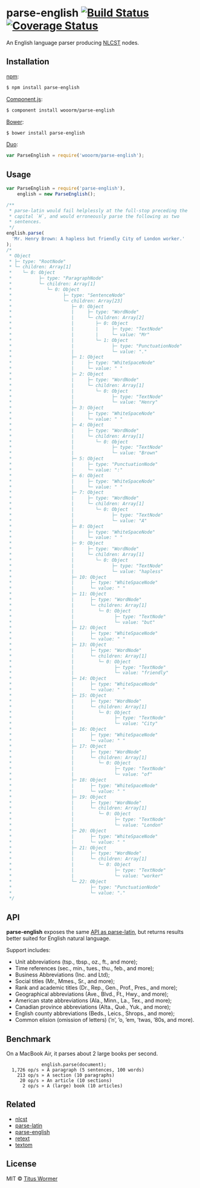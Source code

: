 # parse-english [![Build Status](https://img.shields.io/travis/wooorm/parse-english.svg?style=flat)](https://travis-ci.org/wooorm/parse-english) [![Coverage Status](https://img.shields.io/coveralls/wooorm/parse-english.svg?style=flat)](https://coveralls.io/r/wooorm/parse-english?branch=master)

An English language parser producing [NLCST](https://github.com/wooorm/nlcst) nodes.

## Installation

[npm](https://docs.npmjs.com/cli/install):

```bash
$ npm install parse-english
```

[Component.js](https://github.com/componentjs/component):

```bash
$ component install wooorm/parse-english
```

[Bower](http://bower.io/#install-packages):

```bash
$ bower install parse-english
```

[Duo](http://duojs.org/#getting-started):

```javascript
var ParseEnglish = require('wooorm/parse-english');
```

## Usage

```javascript
var ParseEnglish = require('parse-english'),
    english = new ParseEnglish();

/**
 * parse-latin would fail helplessly at the full-stop preceding the
 * capital `H`, and would erroneously parse the following as two
 * sentences.
 */
english.parse(
  'Mr. Henry Brown: A hapless but friendly City of London worker.'
);
/*
 * Object
 * ├─ type: "RootNode"
 * └─ children: Array[1]
 *    └─ 0: Object
 *          ├─ type: "ParagraphNode"
 *          └─ children: Array[1]
 *             └─ 0: Object
 *                   ├─ type: "SentenceNode"
 *                   └─ children: Array[23]
 *                      ├─ 0: Object
 *                      |     ├─ type: "WordNode"
 *                      |     └─ children: Array[2]
 *                      |        ├─ 0: Object
 *                      |        |     ├─ type: "TextNode"
 *                      |        |     └─ value: "Mr"
 *                      |        └─ 1: Object
 *                      |              ├─ type: "PunctuationNode"
 *                      |              └─ value: "."
 *                      ├─ 1: Object
 *                      |     ├─ type: "WhiteSpaceNode"
 *                      |     └─ value: " "
 *                      ├─ 2: Object
 *                      |     ├─ type: "WordNode"
 *                      |     └─ children: Array[1]
 *                      |        └─ 0: Object
 *                      |              ├─ type: "TextNode"
 *                      |              └─ value: "Henry"
 *                      ├─ 3: Object
 *                      |     ├─ type: "WhiteSpaceNode"
 *                      |     └─ value: " "
 *                      ├─ 4: Object
 *                      |     ├─ type: "WordNode"
 *                      |     └─ children: Array[1]
 *                      |        └─ 0: Object
 *                      |              ├─ type: "TextNode"
 *                      |              └─ value: "Brown"
 *                      ├─ 5: Object
 *                      |     ├─ type: "PunctuationNode"
 *                      |     └─ value: ":"
 *                      ├─ 6: Object
 *                      |     ├─ type: "WhiteSpaceNode"
 *                      |     └─ value: " "
 *                      ├─ 7: Object
 *                      |     ├─ type: "WordNode"
 *                      |     └─ children: Array[1]
 *                      |        └─ 0: Object
 *                      |              ├─ type: "TextNode"
 *                      |              └─ value: "A"
 *                      ├─ 8: Object
 *                      |     ├─ type: "WhiteSpaceNode"
 *                      |     └─ value: " "
 *                      ├─ 9: Object
 *                      |     ├─ type: "WordNode"
 *                      |     └─ children: Array[1]
 *                      |        └─ 0: Object
 *                      |              ├─ type: "TextNode"
 *                      |              └─ value: "hapless"
 *                      ├─ 10: Object
 *                      |      ├─ type: "WhiteSpaceNode"
 *                      |      └─ value: " "
 *                      ├─ 11: Object
 *                      |      ├─ type: "WordNode"
 *                      |      └─ children: Array[1]
 *                      |         └─ 0: Object
 *                      |               ├─ type: "TextNode"
 *                      |               └─ value: "but"
 *                      ├─ 12: Object
 *                      |      ├─ type: "WhiteSpaceNode"
 *                      |      └─ value: " "
 *                      ├─ 13: Object
 *                      |      ├─ type: "WordNode"
 *                      |      └─ children: Array[1]
 *                      |         └─ 0: Object
 *                      |               ├─ type: "TextNode"
 *                      |               └─ value: "friendly"
 *                      ├─ 14: Object
 *                      |      ├─ type: "WhiteSpaceNode"
 *                      |      └─ value: " "
 *                      ├─ 15: Object
 *                      |      ├─ type: "WordNode"
 *                      |      └─ children: Array[1]
 *                      |         └─ 0: Object
 *                      |               ├─ type: "TextNode"
 *                      |               └─ value: "City"
 *                      ├─ 16: Object
 *                      |      ├─ type: "WhiteSpaceNode"
 *                      |      └─ value: " "
 *                      ├─ 17: Object
 *                      |      ├─ type: "WordNode"
 *                      |      └─ children: Array[1]
 *                      |         └─ 0: Object
 *                      |               ├─ type: "TextNode"
 *                      |               └─ value: "of"
 *                      ├─ 18: Object
 *                      |      ├─ type: "WhiteSpaceNode"
 *                      |      └─ value: " "
 *                      ├─ 19: Object
 *                      |      ├─ type: "WordNode"
 *                      |      └─ children: Array[1]
 *                      |         └─ 0: Object
 *                      |               ├─ type: "TextNode"
 *                      |               └─ value: "London"
 *                      ├─ 20: Object
 *                      |      ├─ type: "WhiteSpaceNode"
 *                      |      └─ value: " "
 *                      ├─ 21: Object
 *                      |      ├─ type: "WordNode"
 *                      |      └─ children: Array[1]
 *                      |         └─ 0: Object
 *                      |               ├─ type: "TextNode"
 *                      |               └─ value: "worker"
 *                      └─ 22: Object
 *                             ├─ type: "PunctuationNode"
 *                             └─ value: "."
 */
```

## API

**parse-english** exposes the same [API as parse-latin](https://github.com/wooorm/parse-latin#api "ParseLatin API"), but returns results better suited for English natural language.

Support includes:

* Unit abbreviations (tsp., tbsp., oz., ft., and more);
* Time references (sec., min., tues., thu., feb., and more);
* Business Abbreviations (Inc. and Ltd);
* Social titles (Mr., Mmes., Sr., and more);
* Rank and academic titles (Dr., Rep., Gen., Prof., Pres., and more);
* Geographical abbreviations (Ave., Blvd., Ft., Hwy., and more);
* American state abbreviations (Ala., Minn., La., Tex., and more);
* Canadian province abbreviations (Alta., Qué., Yuk., and more);
* English county abbreviations (Beds., Leics., Shrops., and more);
* Common elision (omission of letters) (’n’, ’o, ’em, ’twas, ’80s, and more).

## Benchmark

On a MacBook Air, it parses about 2 large books per second.

```text
             english.parse(document);
  1,726 op/s » A paragraph (5 sentences, 100 words)
    213 op/s » A section (10 paragraphs)
     20 op/s » An article (10 sections)
      2 op/s » A (large) book (10 articles)
```

## Related

- [nlcst](https://github.com/wooorm/nlcst)
- [parse-latin](https://github.com/wooorm/parse-latin)
- [parse-english](https://github.com/wooorm/parse-english)
- [retext](https://github.com/wooorm/retext)
- [textom](https://github.com/wooorm/textom)

## License

MIT © [Titus Wormer](http://wooorm.com)

